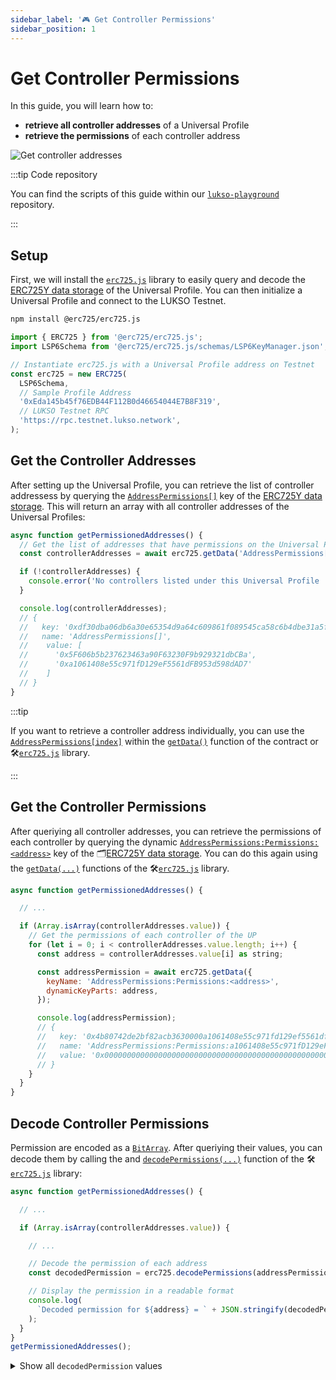 ```yaml
---
sidebar_label: '🎮 Get Controller Permissions'
sidebar_position: 1
---
```


# Get Controller Permissions

In this guide, you will learn how to:

- **retrieve all controller addresses** of a Universal Profile
- **retrieve the permissions** of each controller address

![Get controller addresses](/img/standards/lsp6/lsp6-address-permissions-array.jpeg)

:::tip Code repository

You can find the scripts of this guide within our [`lukso-playground`](https://github.com/lukso-network/lukso-playground) repository.

:::

## Setup

First, we will install the [`erc725.js`](../../../tools/erc725js/getting-started.md) library to easily query and decode the [ERC725Y data storage](../../../standards/lsp-background/erc725.md#erc725y-generic-data-keyvalue-store) of the Universal Profile. You can then initialize a Universal Profile and connect to the LUKSO Testnet.

```bash
npm install @erc725/erc725.js
```

```js
import { ERC725 } from '@erc725/erc725.js';
import LSP6Schema from '@erc725/erc725.js/schemas/LSP6KeyManager.json';

// Instantiate erc725.js with a Universal Profile address on Testnet
const erc725 = new ERC725(
  LSP6Schema,
  // Sample Profile Address
  '0xEda145b45f76EDB44F112B0d46654044E7B8F319',
  // LUKSO Testnet RPC
  'https://rpc.testnet.lukso.network',
);
```

## Get the Controller Addresses

After setting up the Universal Profile, you can retrieve the list of controller addressess by querying the [`AddressPermissions[]`](../../../standards/universal-profile/lsp6-key-manager.md#retrieving-addresses-with-permissions) key of the [ERC725Y data storage](../../../standards/lsp-background/erc725.md#erc725y-generic-data-keyvalue-store). This will return an array with all controller addresses of the Universal Profiles:

```js
async function getPermissionedAddresses() {
  // Get the list of addresses that have permissions on the Universal Profile
  const controllerAddresses = await erc725.getData('AddressPermissions[]');

  if (!controllerAddresses) {
    console.error('No controllers listed under this Universal Profile ');
  }

  console.log(controllerAddresses);
  // {
  //   key: '0xdf30dba06db6a30e65354d9a64c609861f089545ca58c6b4dbe31a5f338cb0e3',
  //   name: 'AddressPermissions[]',
  //    value: [
  //      '0x5F606b5b237623463a90F63230F9b929321dbCBa',
  //      '0xa1061408e55c971fD129eF5561dFB953d598dAD7'
  //    ]
  // }
}
```

:::tip

If you want to retrieve a controller address individually, you can use the [`AddressPermissions[index]`](/standards/universal-profile/lsp6-key-manager/#permissions) within the [`getData()`](../../../tools/erc725js/methods/#getdata) function of the contract or 🛠️[`erc725.js`](../../../tools/erc725js/getting-started.md) library.

:::

## Get the Controller Permissions

After queriying all controller addresses, you can retrieve the permissions of each controller by querying the dynamic [`AddressPermissions:Permissions:<address>`](../../../standards/universal-profile/lsp6-key-manager.md#retrieving-addresses-with-permissions) key of the 🗂️[ERC725Y data storage](../../../standards/lsp-background/erc725.md#erc725y-generic-data-keyvalue-store). You can do this again using the [`getData(...)`](../../../tools/erc725js/methods#getdata) functions of the 🛠️[`erc725.js`](../../../tools/erc725js/getting-started.md) library.

```js
async function getPermissionedAddresses() {

  // ...

  if (Array.isArray(controllerAddresses.value)) {
    // Get the permissions of each controller of the UP
    for (let i = 0; i < controllerAddresses.value.length; i++) {
      const address = controllerAddresses.value[i] as string;

      const addressPermission = await erc725.getData({
        keyName: 'AddressPermissions:Permissions:<address>',
        dynamicKeyParts: address,
      });

      console.log(addressPermission);
      // {
      //   key: '0x4b80742de2bf82acb3630000a1061408e55c971fd129ef5561dfb953d598dad7',
      //   name: 'AddressPermissions:Permissions:a1061408e55c971fD129eF5561dFB953d598dAD7',
      //   value: '0x0000000000000000000000000000000000000000000000000000000000000008'
      // }
    }
  }
}
```

## Decode Controller Permissions

Permission are encoded as a [`BitArray`](https://github.com/lukso-network/LIPs/blob/main/LSPs/LSP-2-ERC725YJSONSchema.md#BitArray). After queriying their values, you can decode them by calling the and [`decodePermissions(...)`](../../../tools/erc725js/methods#decodepermissions) function of the 🛠️[`erc725.js`](../../../tools/erc725js/getting-started.md) library:

```js
async function getPermissionedAddresses() {

  // ...

  if (Array.isArray(controllerAddresses.value)) {

    // ...

    // Decode the permission of each address
    const decodedPermission = erc725.decodePermissions(addressPermission.value as string);

    // Display the permission in a readable format
    console.log(
      `Decoded permission for ${address} = ` + JSON.stringify(decodedPermission, null, 2),
    );
  }
}
getPermissionedAddresses();
```

<details>
    <summary>Show all <code>decodedPermission</code> values</summary>

```text
Decoded permission for 0x5F606b5b237623463a90F63230F9b929321dbCBa = {
  "CHANGEOWNER": true,
  "ADDCONTROLLER": true,
  "EDITPERMISSIONS": true,
  "ADDEXTENSIONS": true,
  "CHANGEEXTENSIONS": true,
  "ADDUNIVERSALRECEIVERDELEGATE": true,
  "CHANGEUNIVERSALRECEIVERDELEGATE": true,
  "REENTRANCY": false,
  "SUPER_TRANSFERVALUE": true,
  "TRANSFERVALUE": true,
  "SUPER_CALL": true,
  "CALL": true,
  "SUPER_STATICCALL": true,
  "STATICCALL": true,
  "SUPER_DELEGATECALL": false,
  "DELEGATECALL": false,
  "DEPLOY": true,
  "SUPER_SETDATA": true,
  "SETDATA": true,
  "ENCRYPT": true,
  "DECRYPT": true,
  "SIGN": true,
}
```

</details>
